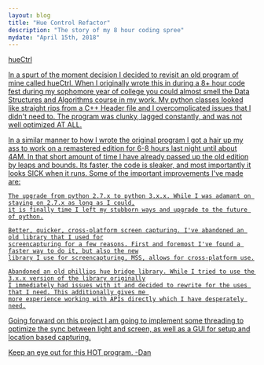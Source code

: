 ```yaml
---
layout: blog
title: "Hue Control Refactor"
description: "The story of my 8 hour coding spree"
mydate: "April 15th, 2018"
---
```

<a href="https://github.com/danwbyrne/hueCtrl">hueCtrl

In a spurt of the moment decision I decided to revisit an old program of mine called hueCtrl. When I originally wrote this in during a 8+ hour code fest during my sophomore year of college you could almost smell the Data Structures and Algorithms course in my work. My python classes looked like straight rips from a C++ Header file and I overcomplicated issues that I didn't need to. The program was clunky, lagged constantly, and was not well optimized AT ALL.

In a similar manner to how I wrote the original program I got a hair up my ass to work on a remastered edition for 6-8 hours last night until about 4AM. In that short amount of time I have already passed up the old edition by leaps and bounds. Its faster, the code is sleaker, and most importantly it looks SICK when it runs. Some of the important improvements I've made are:

	The upgrade from python 2.7.x to python 3.x.x. While I was adamant on staying on 2.7.x as long as I could,
	it is finally time I left my stubborn ways and upgrade to the future of python.

	Better, quicker, cross-platform screen capturing. I've abandoned an old library that I used for
	screencapturing for a few reasons. First and foremost I've found a faster way to do it, but also the new
	library I use for screencapturing, MSS, allows for cross-platform use.

	Abandoned an old phillips hue bridge library. While I tried to use the 3.x.x version of the library originally
	I immediately had issues with it and decided to rewrite for the uses that I need. This additionally gives me 
	more experience working with APIs directly which I have desperately need.

Going forward on this project I am going to implement some threading to optimize the sync between light and screen, as well as a GUI for setup and location based capturing.

Keep an eye out for this HOT program.
    -Dan